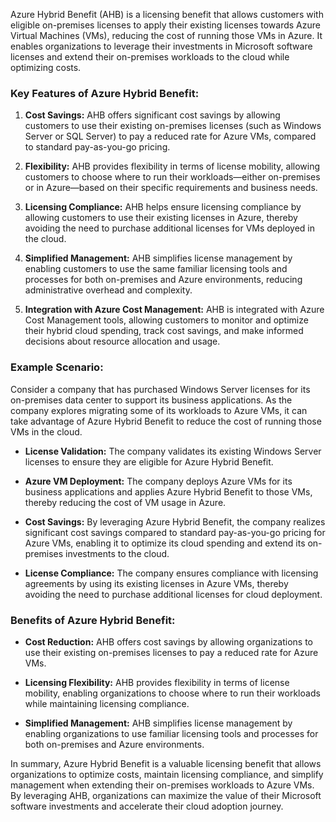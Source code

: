 Azure Hybrid Benefit (AHB) is a licensing benefit that allows customers with eligible on-premises licenses to apply their existing licenses towards Azure Virtual Machines (VMs), reducing the cost of running those VMs in Azure. It enables organizations to leverage their investments in Microsoft software licenses and extend their on-premises workloads to the cloud while optimizing costs.

### Key Features of Azure Hybrid Benefit:

1. **Cost Savings:** AHB offers significant cost savings by allowing customers to use their existing on-premises licenses (such as Windows Server or SQL Server) to pay a reduced rate for Azure VMs, compared to standard pay-as-you-go pricing.

2. **Flexibility:** AHB provides flexibility in terms of license mobility, allowing customers to choose where to run their workloads—either on-premises or in Azure—based on their specific requirements and business needs.

3. **Licensing Compliance:** AHB helps ensure licensing compliance by allowing customers to use their existing licenses in Azure, thereby avoiding the need to purchase additional licenses for VMs deployed in the cloud.

4. **Simplified Management:** AHB simplifies license management by enabling customers to use the same familiar licensing tools and processes for both on-premises and Azure environments, reducing administrative overhead and complexity.

5. **Integration with Azure Cost Management:** AHB is integrated with Azure Cost Management tools, allowing customers to monitor and optimize their hybrid cloud spending, track cost savings, and make informed decisions about resource allocation and usage.

### Example Scenario:

Consider a company that has purchased Windows Server licenses for its on-premises data center to support its business applications. As the company explores migrating some of its workloads to Azure VMs, it can take advantage of Azure Hybrid Benefit to reduce the cost of running those VMs in the cloud.

- **License Validation:** The company validates its existing Windows Server licenses to ensure they are eligible for Azure Hybrid Benefit.

- **Azure VM Deployment:** The company deploys Azure VMs for its business applications and applies Azure Hybrid Benefit to those VMs, thereby reducing the cost of VM usage in Azure.

- **Cost Savings:** By leveraging Azure Hybrid Benefit, the company realizes significant cost savings compared to standard pay-as-you-go pricing for Azure VMs, enabling it to optimize its cloud spending and extend its on-premises investments to the cloud.

- **License Compliance:** The company ensures compliance with licensing agreements by using its existing licenses in Azure VMs, thereby avoiding the need to purchase additional licenses for cloud deployment.

### Benefits of Azure Hybrid Benefit:

- **Cost Reduction:** AHB offers cost savings by allowing organizations to use their existing on-premises licenses to pay a reduced rate for Azure VMs.

- **Licensing Flexibility:** AHB provides flexibility in terms of license mobility, enabling organizations to choose where to run their workloads while maintaining licensing compliance.

- **Simplified Management:** AHB simplifies license management by enabling organizations to use familiar licensing tools and processes for both on-premises and Azure environments.

In summary, Azure Hybrid Benefit is a valuable licensing benefit that allows organizations to optimize costs, maintain licensing compliance, and simplify management when extending their on-premises workloads to Azure VMs. By leveraging AHB, organizations can maximize the value of their Microsoft software investments and accelerate their cloud adoption journey.
